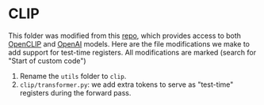 # CLIP

This folder was modified from this [repo](https://github.com/yossigandelsman/second_order_lens), which provides access to both [OpenCLIP](https://github.com/mlfoundations/open_clip) and [OpenAI](https://github.com/openai/CLIP) models. Here are the file modifications we make to add support for test-time registers. All modifications are marked (search for "Start of custom code")
1. Rename the `utils` folder to `clip`.
2. `clip/transformer.py`: we add extra tokens to serve as "test-time" registers during the forward pass.


